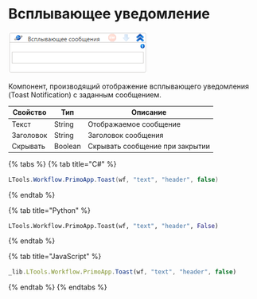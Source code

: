 # Всплывающее уведомление

![](<../../../.gitbook/assets/image (885).png>)



Компонент, производящий отображение всплывающего уведомления (Toast Notification) с заданным сообщением.

| Свойство  | Тип     | Описание                        |
| --------- | ------- | ------------------------------- |
| Текст     | String  | Отображаемое сообщение          |
| Заголовок | String  | Заголовок сообщения             |
| Скрывать  | Boolean | Скрывать сообщение при закрытии |

{% tabs %}
{% tab title="C#" %}
```csharp
LTools.Workflow.PrimoApp.Toast(wf, "text", "header", false)
```
{% endtab %}

{% tab title="Python" %}
```python
LTools.Workflow.PrimoApp.Toast(wf, "text", "header", False)
```
{% endtab %}

{% tab title="JavaScript" %}
```javascript
_lib.LTools.Workflow.PrimoApp.Toast(wf, "text", "header", false)
```
{% endtab %}
{% endtabs %}
